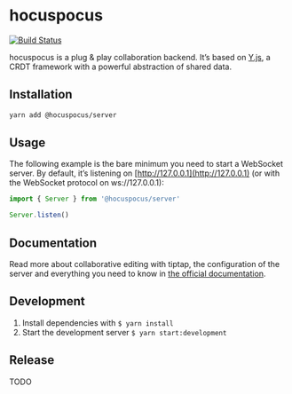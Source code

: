 # hocuspocus
[![Build Status](https://github.com/ueberdosis/hocuspocus/workflows/build/badge.svg)](https://github.com/ueberdosis/hocuspocus/actions)

hocuspocus is a plug & play collaboration backend. It’s based on [Y.js](https://github.com/yjs/yjs), a CRDT framework with a powerful abstraction of shared data.

## Installation
```bash
yarn add @hocuspocus/server
```

## Usage
The following example is the bare minimum you need to start a WebSocket server. By default, it’s listening on [http://127.0.0.1](http://127.0.0.1) (or with the WebSocket protocol on ws://127.0.0.1):

```js
import { Server } from '@hocuspocus/server'

Server.listen()
```

## Documentation
Read more about collaborative editing with tiptap, the configuration of the server and everything you need to know in [the official documentation](https://hocuspocus.dev).

## Development
1. Install dependencies with `$ yarn install`
2. Start the development server `$ yarn start:development`

## Release
TODO
